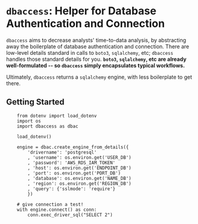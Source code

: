 # `dbaccess`: Helper for Database Authentication and Connection

`dbaccess` aims to decrease analysts' time-to-data analysis,
by abstracting away the boilerplate of database authentication and connection. 
There are low-level details standard in calls to `boto3`, `sqlalchemy`, etc; 
`dbaccess` handles those standard details for you. 
**`boto3`, `sqlalchemy`, etc are already well-formulated -- 
so `dbaccess` simply encapsulates typical workflows.**

Ultimately, `dbaccess` returns a `sqlalchemy` engine,
with less boilerplate to get there.

## Getting Started

```
    from dotenv import load_dotenv
    import os
    import dbaccess as dbac

    load_dotenv()
    
    engine = dbac.create_engine_from_details({
        'drivername': 'postgresql'
        , 'username': os.environ.get('USER_DB')
        , 'password': 'AWS_RDS_IAM_TOKEN'
        , 'host': os.environ.get('ENDPOINT_DB')
        , 'port': os.environ.get('PORT_DB')
        , 'database': os.environ.get('NAME_DB')
        , 'region': os.environ.get('REGION_DB')
        , 'query': {'sslmode': 'require'}
        })

    # give connection a test!
    with engine.connect() as conn:
        conn.exec_driver_sql("SELECT 2")
```